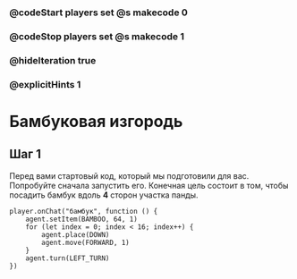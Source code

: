 ### @codeStart players set @s makecode 0
### @codeStop players set @s makecode 1

### @hideIteration true 
### @explicitHints 1


# Бамбуковая изгородь

## Шаг 1
Перед вами стартовый код, который мы подготовили для вас.  Попробуйте сначала запустить его. Конечная цель состоит в том, чтобы посадить бамбук вдоль **4** сторон участка панды. 

```template
player.onChat("бамбук", function () {
    agent.setItem(BAMBOO, 64, 1)
    for (let index = 0; index < 16; index++) {
        agent.place(DOWN)
        agent.move(FORWARD, 1)
    }
    agent.turn(LEFT_TURN)
})
```
